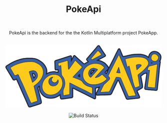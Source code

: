 <h1 align="center">PokeApi</h1></br>

<p align="center">
 PokeApi is the backend for the the Kotlin Multiplatform project PokeApp.
</p>
</br>

<div align="center">
	<img height="200" src="https://raw.githubusercontent.com/Light820/pokeapi-media/refs/heads/main/logo/pokeapi.svg">
	
![Build Status](https://github.com/Light820/spring-template/actions/workflows/build.yml/badge.svg)
<br/>

</div>
